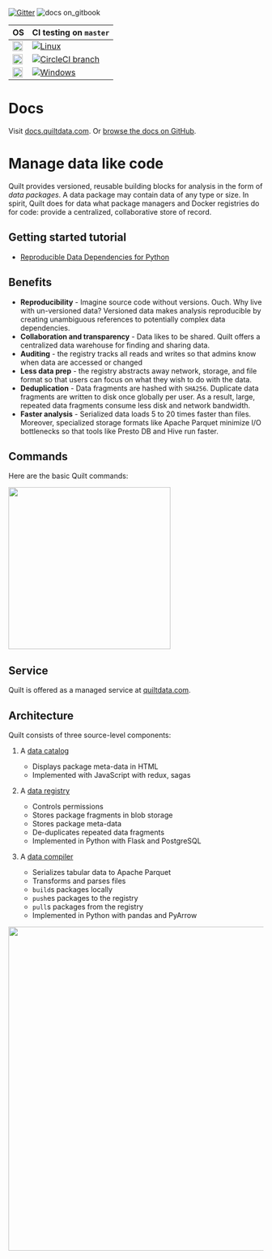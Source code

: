 [![Gitter](https://img.shields.io/gitter/room/nwjs/nw.js.svg)](https://gitter.im/quilt-data/Lobby) ![docs on_gitbook](https://img.shields.io/badge/docs-on_gitbook-brightgreen.svg)


| OS | CI testing on `master` |
|----|--------------------|
| <img height="20" src="http://icons.iconarchive.com/icons/dakirby309/simply-styled/256/OS-Linux-icon.png"> | [![Linux](https://travis-ci.org/quiltdata/quilt.svg?branch=master)](https://travis-ci.org/quiltdata/quilt/branches) |
| <img height="20" src="http://icons.iconarchive.com/icons/icons8/windows-8/128/Systems-Mac-Os-icon.png"> | [![CircleCI branch](https://img.shields.io/circleci/project/github/quiltdata/quilt/master.svg)](https://circleci.com/gh/quiltdata/quilt/tree/master) |
| <img height="20" src="http://icons.iconarchive.com/icons/dakirby309/windows-8-metro/128/Folders-OS-Windows-8-Metro-icon.png"> | [![Windows](https://ci.appveyor.com/api/projects/status/tnihllrbmm08x0lt/branch/master?svg=true)](https://ci.appveyor.com/project/quiltdata/quilt-compiler/branch/master) |


# Docs

Visit [docs.quiltdata.com](https://docs.quiltdata.com/). Or [browse the docs on GitHub](/docs/SUMMARY.md).

# Manage data like code
Quilt provides versioned, reusable building blocks for analysis in the form of _data packages_. A data package may contain data of any type or size. In spirit, Quilt does for data what package managers and Docker registries do for code: provide a centralized, collaborative store of record.

## Getting started tutorial
* [Reproducible Data Dependencies for Python](https://blog.jupyter.org/reproducible-data-dependencies-for-python-guest-post-d0f68293a99)

## Benefits

* **Reproducibility** - Imagine source code without versions. Ouch. Why live with un-versioned data? Versioned data makes analysis reproducible by creating unambiguous references to potentially complex data dependencies.
* **Collaboration and transparency** - Data likes to be shared. Quilt offers a centralized data warehouse for finding and sharing data.
* **Auditing** - the registry tracks all reads and writes so that admins know when data are accessed or changed
* **Less data prep** - the registry abstracts away network, storage, and file format so that users can focus on what they wish to do with the data.
* **Deduplication** - Data fragments are hashed with `SHA256`. Duplicate data fragments are written to disk once globally per user. As a result, large, repeated data fragments consume less disk and network bandwidth.
* **Faster analysis** - Serialized data loads 5 to 20 times faster than files. Moreover, specialized storage formats like Apache Parquet minimize I/O bottlenecks so that tools like Presto DB and Hive run faster.

## Commands

Here are the basic Quilt commands:

<img width="320" src="https://raw.githubusercontent.com/quiltdata/resources/master/img/big-picture.png" />

## Service
Quilt is offered as a managed service at [quiltdata.com](https://quiltdata.com).

## Architecture
Quilt consists of three source-level components:

1. A [data catalog](catalog)
    - Displays package meta-data in HTML
    - Implemented with JavaScript with redux, sagas
    
2. A [data registry](registry)
    - Controls permissions
    - Stores package fragments in blob storage
    - Stores package meta-data
    - De-duplicates repeated data fragments
    - Implemented in Python with Flask and PostgreSQL
    
3. A [data compiler](compiler)
    - Serializes tabular data to Apache Parquet
    - Transforms and parses files
    - `build`s packages locally
    - `push`es packages to the registry
    - `pull`s packages from the registry
    - Implemented in Python with pandas and PyArrow
    
<img width="640" src="https://raw.githubusercontent.com/quiltdata/resources/master/img/arch.png" />
